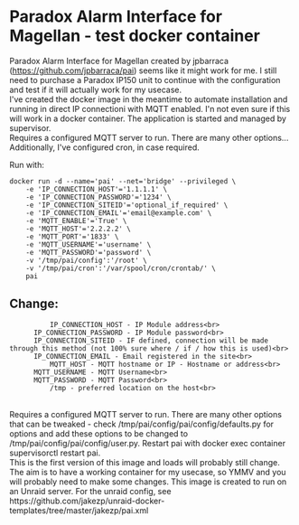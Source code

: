 # Paradox Alarm Interface for Magellan - test docker container

Paradox Alarm Interface for Magellan created by jpbarraca (https://github.com/jpbarraca/pai) seems like it might work for me. I still need to purchase a Paradox IP150 unit to continue with the configuration and test if it will actually work for my usecase.
<br>
I've created the docker image in the meantime to automate installation and running in direct IP connectioni with MQTT enabled. I'n not even sure if this will work in a docker container. The application is started and managed by supervisor.
<br>
Requires a configured MQTT server to run. There are many other options...
Additionally, I've configured cron, in case required.

Run with:
```
docker run -d --name='pai' --net='bridge' --privileged \
	-e 'IP_CONNECTION_HOST'='1.1.1.1' \
	-e 'IP_CONNECTION_PASSWORD'='1234' \
	-e 'IP_CONNECTION_SITEID'='optional_if_required' \
	-e 'IP_CONNECTION_EMAIL'='email@example.com' \
	-e 'MQTT_ENABLE'='True' \
	-e 'MQTT_HOST'='2.2.2.2' \
	-e 'MQTT_PORT'='1833' \
	-e 'MQTT_USERNAME'='username' \
	-e 'MQTT_PASSWORD'='password' \
	-v '/tmp/pai/config':'/root' \
	-v '/tmp/pai/cron':'/var/spool/cron/crontab/' \
	pai
```
## Change:
              IP_CONNECTION_HOST - IP Module address<br>
	      IP_CONNECTION_PASSWORD - IP Module password<br>
	      IP_CONNECTION_SITEID - IF defined, connection will be made through this method (not 100% sure where / if / how this is used)<br>
	      IP_CONNECTION_EMAIL - Email registered in the site<br>
              MQTT_HOST - MQTT hostname or IP - Hostname or address<br>
	      MQTT_USERNAME - MQTT Username<br>
	      MQTT_PASSWORD - MQTT Password<br>
              /tmp - preferred location on the host<br>
<br>
Requires a configured MQTT server to run. There are many other options that can be tweaked - check /tmp/pai/config/pai/config/defaults.py for options and add these options to be changed to /tmp/pai/config/pai/config/user.py. Restart pai with docker exec container supervisorctl restart pai.
<br>
This is the first version of this image and loads will probably still change. The aim is to have a working container for my usecase, so YMMV and you will probably need to make some changes. This image is created to run on an Unraid server. For the unraid config, see https://github.com/jakezp/unraid-docker-templates/tree/master/jakezp/pai.xml

